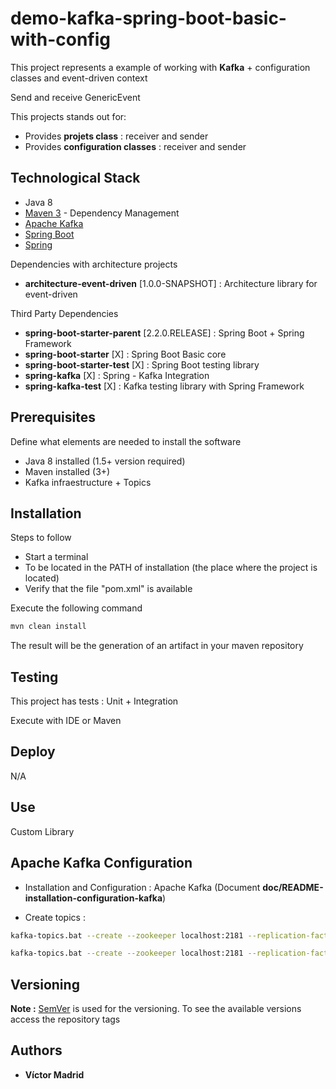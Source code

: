 # demo-kafka-spring-boot-basic-with-config

This project represents a  example of working with **Kafka** + configuration classes and event-driven context

Send and receive GenericEvent

This projects stands out for:

* Provides **projets class** : receiver and sender
* Provides **configuration classes** : receiver and sender





## Technological Stack

* Java 8
* [Maven 3](https://maven.apache.org/) - Dependency Management
* [Apache Kafka ](https://kafka.apache.org/)
* [Spring Boot](https://spring.io/projects/spring-boot)
* [Spring](https://spring.io)

Dependencies with architecture projects

* **architecture-event-driven** [1.0.0-SNAPSHOT] : Architecture library for event-driven

Third Party Dependencies

* **spring-boot-starter-parent** [2.2.0.RELEASE] : Spring Boot + Spring Framework 
* **spring-boot-starter** [X] : Spring Boot Basic core
* **spring-boot-starter-test** [X] : Spring Boot testing library
* **spring-kafka** [X] : Spring - Kafka Integration
* **spring-kafka-test** [X] : Kafka testing library with Spring Framework





## Prerequisites

Define what elements are needed to install the software

* Java 8 installed (1.5+ version required)
* Maven installed  (3+)
* Kafka infraestructure + Topics





## Installation

Steps to follow

* Start a terminal
* To be located in the PATH of installation (the place where the project is located)
* Verify that the file "pom.xml" is available

Execute the following command

```bash
mvn clean install
```

The result will be the generation of an artifact in your maven repository

## Testing

This project has tests : Unit + Integration

Execute with IDE or Maven





## Deploy

N/A





## Use

Custom Library

## Apache Kafka Configuration

* Installation and Configuration : Apache Kafka (Document **doc/README-installation-configuration-kafka**)

* Create topics :

```bash
kafka-topics.bat --create --zookeeper localhost:2181 --replication-factor 1 --partitions 1 --topic topic-1

kafka-topics.bat --create --zookeeper localhost:2181 --replication-factor 1 --partitions 1 --topic topic-2

```





## Versioning

**Note :** [SemVer](http://semver.org/) is used for the versioning. 
To see the available versions access the repository tags





## Authors

* **Víctor Madrid**
